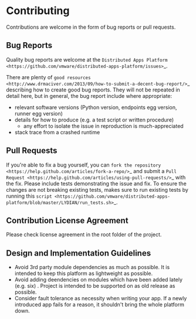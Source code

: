 Contributing
============

Contributions are welcome in the form of bug reports or pull requests.

Bug Reports
-----------
Quality bug reports are welcome at the `Distributed Apps Platform <https://github.com/vmware/distributed-apps-platform/issues>`_.

There are plenty of `good resources <http://www.drmaciver.com/2013/09/how-to-submit-a-decent-bug-report/>`_ describing how to create
good bug reports. They will not be repeated in detail here, but in general, the bug report include where appropriate:

* relevant software versions (Python version, endpoints egg version, runner egg version)
* details for how to produce (e.g. a test script or written procedure)
  * any effort to isolate the issue in reproduction is much-appreciated
* stack trace from a crashed runtime

Pull Requests
-------------
If you're able to fix a bug yourself, you can `fork the repository <https://help.github.com/articles/fork-a-repo/>`_ and submit a `Pull Request <https://help.github.com/articles/using-pull-requests/>`_ with the fix.
Please include tests demonstrating the issue and fix. To ensure the changes are not breaking existing tests, makes sure to run existing tests by running this `script <https://github.com/vmware/distributed-apps-platform/blob/master/LYDIAN/run_tests.sh>`_.

Contribution License Agreement
------------------------------
Please check license agreement in the root folder of the project.

Design and Implementation Guidelines
------------------------------------
- Avoid 3rd party module dependencies as much as possible. It is intended to keep this platform as lightweight as possible.
- Avoid adding deendencies on modules which have been added lately (e.g. six) . Project is intended to be supported on as old release as possible.
- Consider fault tolerance as necessity when writing your app. If a newly introduced app fails for a reason, it shouldn't bring the whole platform down.

